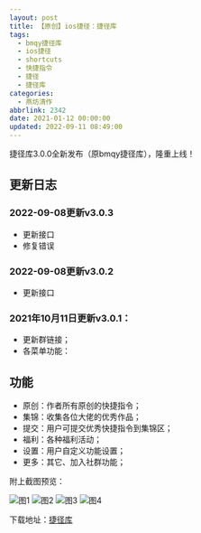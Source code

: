 ```yaml
---
layout: post
title: 【原创】ios捷径：捷径库
tags:
  - bmqy捷径库
  - ios捷径
  - shortcuts
  - 快捷指令
  - 捷径
  - 捷径库
categories:
  - 燕坊清作
abbrlink: 2342
date: 2021-01-12 00:00:00
updated: 2022-09-11 08:49:00
---
```


捷径库3.0.0全新发布（原bmqy捷径库），隆重上线！

## 更新日志

### 2022-09-08更新v3.0.3
- 更新接口
- 修复错误
### 2022-09-08更新v3.0.2
- 更新接口
### 2021年10月11日更新v3.0.1：  
- 更新群链接；
- 各菜单功能：

## 功能
- 原创：作者所有原创的快捷指令；  
- 集锦：收集各位大佬的优秀作品；  
- 提交：用户可提交优秀快捷指令到集锦区；  
- 福利：各种福利活动；  
- 设置：用户自定义功能设置；  
- 更多：其它、加入社群功能；

<!-- more -->

附上截图预览：

![图1](https://image.bmqy.net/upload/20210112130050.jpg)
![图2](https://image.bmqy.net/upload/20210112130051.jpg)
![图3](https://image.bmqy.net/upload/20210112130052.jpg)
![图4](https://image.bmqy.net/upload/20210112130053.jpg)

下载地址：[捷径库](https://www.icloud.com/shortcuts/a053d5115a084716b25c0e7c43737db6)
